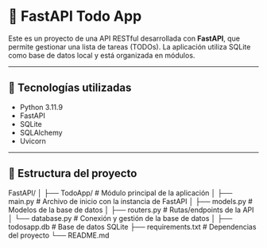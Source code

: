 # 📌 FastAPI Todo App

Este es un proyecto de una API RESTful desarrollada con **FastAPI**, que permite gestionar una lista de tareas (TODOs). La aplicación utiliza SQLite como base de datos local y está organizada en módulos.

---

## 🚀 Tecnologías utilizadas

- Python 3.11.9
- FastAPI
- SQLite
- SQLAlchemy
- Uvicorn

---

## 📂 Estructura del proyecto

FastAPI/
│
├── TodoApp/ # Módulo principal de la aplicación
│ ├── main.py # Archivo de inicio con la instancia de FastAPI
│ ├── models.py # Modelos de la base de datos
│ ├── routers.py # Rutas/endpoints de la API
│ └── database.py # Conexión y gestión de la base de datos
│
├── todosapp.db # Base de datos SQLite
├── requirements.txt # Dependencias del proyecto
└── README.md

